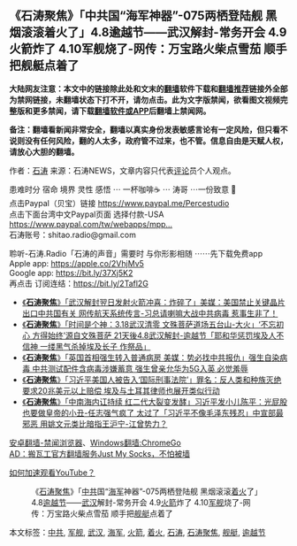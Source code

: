  <h2>《石涛聚焦》「中共国“海军神器”-075两栖登陆舰 黑烟滚滚着火了」4.8逾越节——武汉解封-常务开会 4.9火箭炸了 4.10军舰烧了-网传：万宝路火柴点雪茄 顺手把舰艇点着了 </h2> <p class="notice"><b>大陆网友注意：本文中的链接除此处和文末的<a href="https://github.com/bannedbook/fanqiang" >翻墙</a>软件下载和<a href="https://github.com/killgcd/justmysocks/blob/master/README.md">翻墙推荐</a>链接外全部为禁网链接，未翻墙状态下打不开，请勿点击。此为文字版禁闻，欲看图文视频完整版和更多禁闻，请下载<a href="https://github.com/bannedbook/fanqiang">翻墙软件或APP</a>后翻墙上禁闻网。</p><p>备注：翻墙看新闻非常安全，翻墙以真实身份发表敏感言论有一定风险，但只看不说则没有任何风险，翻的人太多，政府管不过来，也不管。信息自由是天赋人权，请放心大胆的翻墙。</b></p>  <div class="entry"> <p>作者：<a href="https://www.bannedbook.org/bnews/tag/%e7%9f%b3%e6%b6%9b/" class="st_tag internal_tag" rel="tag" title="标签 石涛 下的日志">石涛</a> 来源：石涛NEWS，文章内容只代表<span class='wp_keywordlink_affiliate'><a href="https://www.bannedbook.org/bnews/comments/" title="新闻评论" target="_blank">评论</a></span>员个人观点。</p> <figure></figure> <p>患难时分 宿命 境界 灵性 感悟 ⋯ 一杯咖啡☕️ ⋯ 涛哥 ⋯一份致意 🙏<br />点击Paypal（贝宝）链接 <a href="https://www.youtube.com/redirect?v=nTFE1ImcLAM&#038;event=video_description&#038;redir_token=Bt8wcfNc8rlpNsb-ZvGgRCxJOVN8MTU4NjcwNzI5N0AxNTg2NjIwODk3&#038;q=https%3A%2F%2Fwww.paypal.me%2FPercestudio" class="yt-uix-sessionlink" data-url="/redirect?v=nTFE1ImcLAM&amp;event=video_description&amp;redir_token=Bt8wcfNc8rlpNsb-ZvGgRCxJOVN8MTU4NjcwNzI5N0AxNTg2NjIwODk3&amp;q=https%3A%2F%2Fwww.paypal.me%2FPercestudio" data-sessionlink="itct=CC0Q6TgYACITCOGI8bff4OgCFUbCjwodKWAJLUiD2PDMyJrRmJ0B" data-target-new-window="True" rel="nofollow noopener" target="_blank">https://www.paypal.me/Percestudio</a><br />点击下面台湾中文Paypal页面 选择付款-USA<br /><a href="https://www.youtube.com/redirect?v=nTFE1ImcLAM&#038;event=video_description&#038;redir_token=Bt8wcfNc8rlpNsb-ZvGgRCxJOVN8MTU4NjcwNzI5N0AxNTg2NjIwODk3&#038;q=https%3A%2F%2Fwww.paypal.com%2Ftw%2Fwebapps%2Fmpp%2Fhome" class="yt-uix-sessionlink" data-url="/redirect?v=nTFE1ImcLAM&amp;event=video_description&amp;redir_token=Bt8wcfNc8rlpNsb-ZvGgRCxJOVN8MTU4NjcwNzI5N0AxNTg2NjIwODk3&amp;q=https%3A%2F%2Fwww.paypal.com%2Ftw%2Fwebapps%2Fmpp%2Fhome" data-sessionlink="itct=CC0Q6TgYACITCOGI8bff4OgCFUbCjwodKWAJLUiD2PDMyJrRmJ0B" data-target-new-window="True" rel="nofollow noopener" target="_blank">https://www.paypal.com/tw/webapps/mpp&#8230;</a><br />石涛账号：shitao.radio@gmail.com</p>  <p>聆听-石涛.Radio「石涛的声音」需要时 与你形影相随 ⋯⋯先下载免费app<br />Apple app: <a href="https://www.youtube.com/redirect?v=nTFE1ImcLAM&#038;event=video_description&#038;redir_token=Bt8wcfNc8rlpNsb-ZvGgRCxJOVN8MTU4NjcwNzI5N0AxNTg2NjIwODk3&#038;q=https%3A%2F%2Fapple.co%2F2VhjMv5" class="yt-uix-sessionlink" data-url="/redirect?v=nTFE1ImcLAM&amp;event=video_description&amp;redir_token=Bt8wcfNc8rlpNsb-ZvGgRCxJOVN8MTU4NjcwNzI5N0AxNTg2NjIwODk3&amp;q=https%3A%2F%2Fapple.co%2F2VhjMv5" data-sessionlink="itct=CC0Q6TgYACITCOGI8bff4OgCFUbCjwodKWAJLUiD2PDMyJrRmJ0B" data-target-new-window="True" rel="nofollow noopener" target="_blank">https://apple.co/2VhjMv5</a><br />Google app: <a href="https://www.youtube.com/redirect?v=nTFE1ImcLAM&#038;event=video_description&#038;redir_token=Bt8wcfNc8rlpNsb-ZvGgRCxJOVN8MTU4NjcwNzI5N0AxNTg2NjIwODk3&#038;q=https%3A%2F%2Fbit.ly%2F37Xj5K2" class="yt-uix-sessionlink" data-url="/redirect?v=nTFE1ImcLAM&amp;event=video_description&amp;redir_token=Bt8wcfNc8rlpNsb-ZvGgRCxJOVN8MTU4NjcwNzI5N0AxNTg2NjIwODk3&amp;q=https%3A%2F%2Fbit.ly%2F37Xj5K2" data-sessionlink="itct=CC0Q6TgYACITCOGI8bff4OgCFUbCjwodKWAJLUiD2PDMyJrRmJ0B" data-target-new-window="True" rel="nofollow noopener" target="_blank">https://bit.ly/37Xj5K2</a><br />再点击 订阅连结：<a href="https://www.youtube.com/redirect?v=nTFE1ImcLAM&#038;event=video_description&#038;redir_token=Bt8wcfNc8rlpNsb-ZvGgRCxJOVN8MTU4NjcwNzI5N0AxNTg2NjIwODk3&#038;q=https%3A%2F%2Fbit.ly%2F2Tafl2G" class="yt-uix-sessionlink" data-url="/redirect?v=nTFE1ImcLAM&amp;event=video_description&amp;redir_token=Bt8wcfNc8rlpNsb-ZvGgRCxJOVN8MTU4NjcwNzI5N0AxNTg2NjIwODk3&amp;q=https%3A%2F%2Fbit.ly%2F2Tafl2G" data-sessionlink="itct=CC0Q6TgYACITCOGI8bff4OgCFUbCjwodKWAJLUiD2PDMyJrRmJ0B" data-target-new-window="True" rel="nofollow noopener" target="_blank">https://bit.ly/2Tafl2G</a></p> <ul class='op-related-articles' title='相关阅读'> <li><a href='https://www.bannedbook.org/bnews/bannedvideo/20200411/1310277.html' target='_blank'>《<b>石涛聚焦</b>》「武汉解封翌日发射火箭冲喜：炸碎了」美媒：美国禁止关键晶片出口中共国有关 网传航天系统传言-习总请喇嘛大战中共病毒 惹事生非了！ </a></li> <li><a href='https://www.bannedbook.org/bnews/bannedvideo/20200411/1310241.html' target='_blank'>《<b>石涛聚焦</b>》「时间是个神：3.18武汉清零 文殊菩萨道场五台山-大火」‘不忘初心 方得始终’源自文殊菩萨 21天後4.8武汉解封-逾越节「耶和华惩罚埃及人不信神 一缕黑气杀掉埃及长子 作祭品」 </a></li> <li><a href='https://www.bannedbook.org/bnews/bannedvideo/20200410/1309803.html' target='_blank'>《<b>石涛聚焦</b>》「英国首相强生转入普通病房 美媒：势必找中共报仇」强生自染病毒 中共测试配件含病毒涉嫌蓄意 强生曾亲允华为5G入英 必觉羞辱 </a></li> <li><a href='https://www.bannedbook.org/bnews/bannedvideo/20200410/1309793.html' target='_blank'>《<b>石涛聚焦</b>》「习近平美国人被告入‘国际刑事法院’」罪名：反人类和种族灭绝 要求20兆美元以上赔偿 埃及与土耳其律师也展开类似行动 </a></li> <li><a href='https://www.bannedbook.org/bnews/bannedvideo/20200410/1309605.html' target='_blank'>《<b>石涛聚焦</b>》「中南海内讧持续 红二代大裂变发酵」习近平发小儿陈平：光屁股也要做皇帝的小丑-任志强气疯了 太过了「习近平不像毛泽东残忍」中宣部最邪恶 用姚文元类比暗指王沪宁-江曾势力？ </a></li> </ul> <div class="texttj"> <a href="https://github.com/bannedbook/fanqiang/wiki/%E5%AE%89%E5%8D%93%E7%BF%BB%E5%A2%99-%E7%A6%81%E9%97%BB%E6%B5%8F%E8%A7%88%E5%99%A8" target="_blank">安卓翻墙-禁闻浏览器</a>、<a href="https://github.com/bannedbook/fanqiang/wiki/Chrome%E4%B8%80%E9%94%AE%E7%BF%BB%E5%A2%99%E5%8C%85" target="_blank">Windows翻墙:ChromeGo</a><br/> <a href="https://github.com/killgcd/justmysocks/blob/master/README.md" target="_blank">AD：搬瓦工官方翻墙服务Just My Socks，不怕被墙</a> </div><p><a href="https://www.bannedbook.org/bnews/topimagenews/20180409/925596.html" target="_blank">如何加速观看YouTube？ </a></p>  <figure class="op-interactive"><figcaption>《<a href="https://www.bannedbook.org/bnews/tag/%e7%9f%b3%e6%b6%9b%e8%81%9a%e7%84%a6/" class="st_tag internal_tag" rel="tag" title="标签 石涛聚焦 下的日志">石涛聚焦</a>》「<a href="https://www.bannedbook.org/bnews/tag/%e4%b8%ad%e5%85%b1/" class="st_tag internal_tag" rel="tag" title="标签 中共 下的日志">中共</a>国“<a href="https://www.bannedbook.org/bnews/tag/%e6%b5%b7%e5%86%9b/" class="st_tag internal_tag" rel="tag" title="标签 海军 下的日志">海军</a>神器”-075两栖登陆舰 黑烟滚滚<a href="https://www.bannedbook.org/bnews/tag/%E7%9D%80%E7%81%AB/" class="st_tag internal_tag" rel="tag" title="标签 着火 下的日志">着火</a>了」4.8<a href="https://www.bannedbook.org/bnews/tag/%E9%80%BE%E8%B6%8A%E8%8A%82/" class="st_tag internal_tag" rel="tag" title="标签 逾越节 下的日志">逾越节</a>——<a href="https://www.bannedbook.org/bnews/tag/%e6%ad%a6%e6%b1%89/" class="st_tag internal_tag" rel="tag" title="标签 武汉 下的日志">武汉</a>解封-常务开会 4.9<a href="https://www.bannedbook.org/bnews/tag/%e7%81%ab%e7%ae%ad/" class="st_tag internal_tag" rel="tag" title="标签 火箭 下的日志">火箭</a>炸了 4.10<a href="https://www.bannedbook.org/bnews/tag/%E5%86%9B%E8%88%B0/" class="st_tag internal_tag" rel="tag" title="标签 军舰 下的日志">军舰</a>烧了-网传：万宝路火柴点雪茄 顺手把<a href="https://www.bannedbook.org/bnews/tag/%E8%88%B0%E8%89%87/" class="st_tag internal_tag" rel="tag" title="标签 舰艇 下的日志">舰艇</a>点着了 </figcaption></figure> </p><a name='sharetosocial'></a>           </div><!--END ENTRY--> <div class="postfooter"> <div>本文标签：<a href="https://www.bannedbook.org/bnews/tag/%e4%b8%ad%e5%85%b1/" rel="tag">中共</a>, <a href="https://www.bannedbook.org/bnews/tag/%E5%86%9B%E8%88%B0/" rel="tag">军舰</a>, <a href="https://www.bannedbook.org/bnews/tag/%e6%ad%a6%e6%b1%89/" rel="tag">武汉</a>, <a href="https://www.bannedbook.org/bnews/tag/%e6%b5%b7%e5%86%9b/" rel="tag">海军</a>, <a href="https://www.bannedbook.org/bnews/tag/%e7%81%ab%e7%ae%ad/" rel="tag">火箭</a>, <a href="https://www.bannedbook.org/bnews/tag/%E7%9D%80%E7%81%AB/" rel="tag">着火</a>, <a href="https://www.bannedbook.org/bnews/tag/%e7%9f%b3%e6%b6%9b/" rel="tag">石涛</a>, <a href="https://www.bannedbook.org/bnews/tag/%e7%9f%b3%e6%b6%9b%e8%81%9a%e7%84%a6/" rel="tag">石涛聚焦</a>, <a href="https://www.bannedbook.org/bnews/tag/%E8%88%B0%E8%89%87/" rel="tag">舰艇</a>, <a href="https://www.bannedbook.org/bnews/tag/%E9%80%BE%E8%B6%8A%E8%8A%82/" rel="tag">逾越节</a></div>  </div><!--END POSTFOOTER--> 